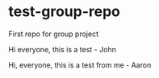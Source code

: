 # test-group-repo
First repo for group project

Hi everyone, this is a test - John

Hi, everyone, this is a test from me - Aaron